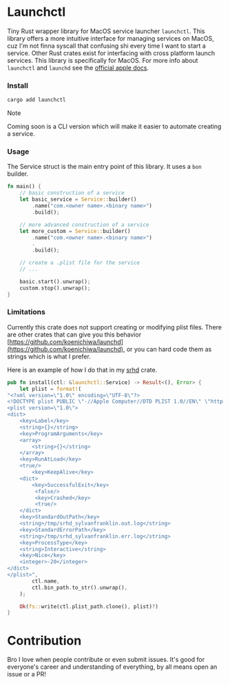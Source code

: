 # Launchctl
Tiny Rust wrapper library for MacOS service launcher `launchctl`. This library
offers a more intuitive interface for managing services on MacOS, cuz I'm not finna syscall that confusing shi every time I want to start a service. Other Rust
crates exist for interfacing with cross platform launch services. This library 
is specifically for MacOS. For more info about `launchctl` and `launchd` see
the [official apple docs](https://ss64.com/mac/launchctl.html).

### Install
```sh
cargo add launchctl
```
> [!NOTE]
> Coming soon is a CLI version which will make it easier to automate creating a service.

### Usage
The Service struct is the main entry point of this library. It uses a `bon` builder.
```rust
fn main() {
    // basic construction of a service
    let basic_service = Service::builder()
        .name("com.<owner name>.<binary name>")
        .build();

    // more advanced construction of a service
    let more_custom = Service::builder()
        .name("com.<owner name>.<binary name>")
        .
        .build();

    // create a .plist file for the service
    // ...

    basic.start().unwrap();
    custom.stop().unwrap();
}

```

### Limitations
Currently this crate does not support creating or modifying plist files. There
are other crates that can give you this behavior
[https://github.com/koenichiwa/launchd](https://github.com/koenichiwa/launchd), or you can hard code them as strings
which is what I prefer. 

Here is an example of how I do that in my [srhd](https://github.com/sylvanfranklin/srhd) crate.

```rs
pub fn install(ctl: &launchctl::Service) -> Result<(), Error> {
    let plist = format!(
"<?xml version=\"1.0\" encoding=\"UTF-8\"?>
<!DOCTYPE plist PUBLIC \"-//Apple Computer//DTD PLIST 1.0//EN\" \"http://www.apple.com/DTDs/PropertyList-1.0.dtd\">
<plist version=\"1.0\">
<dict>
    <key>Label</key>
    <string>{}</string>
    <key>ProgramArguments</key>
    <array>
        <string>{}</string>
    </array>
    <key>RunAtLoad</key>
    <true/>
        <key>KeepAlive</key>
    <dict>
        <key>SuccessfulExit</key>
 	     <false/>
 	     <key>Crashed</key>
 	     <true/>
    </dict>
    <key>StandardOutPath</key>
    <string>/tmp/srhd_sylvanfranklin.out.log</string>
    <key>StandardErrorPath</key>
    <string>/tmp/srhd_sylvanfranklin.err.log</string>
    <key>ProcessType</key>
    <string>Interactive</string>
    <key>Nice</key>
    <integer>-20</integer>
</dict>
</plist>",
        ctl.name,
        ctl.bin_path.to_str().unwrap(),
    );

    Ok(fs::write(ctl.plist_path.clone(), plist)?)
}
```

# Contribution
Bro I love when people contribute or even submit issues. It's good for
everyone's career and understanding of everything, by all means open an issue or
a PR!


